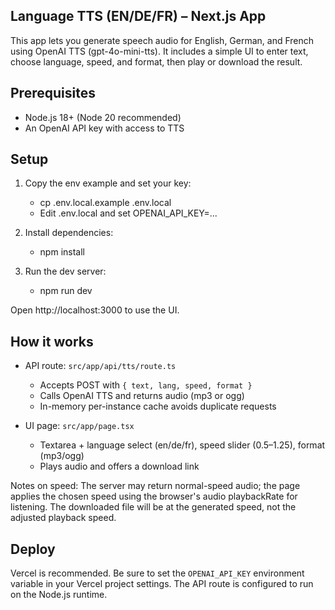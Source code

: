 ## Language TTS (EN/DE/FR) – Next.js App

This app lets you generate speech audio for English, German, and French using OpenAI TTS (gpt-4o-mini-tts). It includes a simple UI to enter text, choose language, speed, and format, then play or download the result.

## Prerequisites

- Node.js 18+ (Node 20 recommended)
- An OpenAI API key with access to TTS

## Setup

1. Copy the env example and set your key:

	- cp .env.local.example .env.local
	- Edit .env.local and set OPENAI_API_KEY=...

2. Install dependencies:

	- npm install

3. Run the dev server:

	- npm run dev

Open http://localhost:3000 to use the UI.

## How it works

- API route: `src/app/api/tts/route.ts`
  - Accepts POST with `{ text, lang, speed, format }`
  - Calls OpenAI TTS and returns audio (mp3 or ogg)
  - In-memory per-instance cache avoids duplicate requests

- UI page: `src/app/page.tsx`
  - Textarea + language select (en/de/fr), speed slider (0.5–1.25), format (mp3/ogg)
  - Plays audio and offers a download link

Notes on speed: The server may return normal-speed audio; the page applies the chosen speed using the browser's audio playbackRate for listening. The downloaded file will be at the generated speed, not the adjusted playback speed.

## Deploy

Vercel is recommended. Be sure to set the `OPENAI_API_KEY` environment variable in your Vercel project settings. The API route is configured to run on the Node.js runtime.
